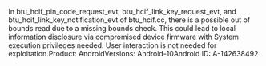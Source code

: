 In btu_hcif_pin_code_request_evt, btu_hcif_link_key_request_evt, and btu_hcif_link_key_notification_evt of btu_hcif.cc, there is a possible out of bounds read due to a missing bounds check. This could lead to local information disclosure via compromised device firmware with System execution privileges needed. User interaction is not needed for exploitation.Product: AndroidVersions: Android-10Android ID: A-142638492